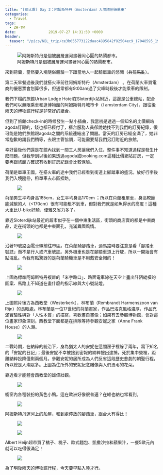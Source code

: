 ```yaml
---
title: "[荷比盧] Day 2：阿姆斯特丹（Amsterdam）入境隨俗騎單車"
categories:
  - Travel
tags:
  - ZH-TW
date:               2019-07-27 14:31:50 +0000
header:
  teaser: "/pics/NBL_trip/ce3b055773122daac4895842f82504ec9_17048595_190727_0027.jpg"
---
```


<figure style="width: 100%" class="align-center">
<img src="/pics/NBL_trip/ce3b055773122daac4895842f82504ec9_17048595_190727_0027.jpg" alt="阿姆斯特丹是個被層層運河畫著同心圓的熱鬧都市。">
<figcaption>阿姆斯特丹是個被層層運河畫著同心圓的熱鬧都市。</figcaption>
</figure>

來到荷蘭，當然要入境隨俗體驗一下跟當地人一起騎單車的悠閒（<s>兵荒馬亂</s>）。

第二天早餐過後我們就搭火車前往阿姆斯特丹（Amsterdam） 。在荷蘭火車買電商的優惠票會划算很多，但通常都有9:00am過了尖峰時段後才能乘車的限制。

我們下榻的旅館Urban Lodge Hotel在Sloterdijk站附近，這邊是公車總站，配合我們可以無限乘車和逛博物館的阿姆斯特丹城市卡（I amsterdam City），跟往後兩天的博物館行程是非常好的組合。

但到了旅館check-in的時候發生一點小插曲，我當初是透過一個知名的比價網站agoda訂房的，錢也都已經付了，櫃台服務人員卻說她找不到我們的訂房紀錄，很可能是她們旅館跟agoda之間的系統連結出了問題。當天的訂房已經全滿了，她非常抱歉的請我們稍等，去跟主管協調，可能需要幫我們另訂附近的旅館。

幸好最後他們還是在館內找到一間三人房讓我們入住，整件事不知道過程是發生什麼問題，但我學到以後如果透過agoda或booking.com這種比價網站訂房，一定要再跟旅館方確認有收到訂房紀錄會比較保險。



荷蘭是單車王國，在搭火車的途中我們已經看到街道上腳踏車的盛況。放好行李後我們入境隨俗，租單車去市區探路。

<figure style="width: 100%" class="align-center">
<img src="/pics/NBL_trip/ce3b055773122daac4895842f82504ec9_17048595_190727_0007.jpg">
</figure>


荷蘭男生平均身高185cm，女生平均身高170cm ；所以在荷蘭租單車，身高較節能減碳的人（<170cm）很有可能租不到車，但對我們就是如魚得水的高度！這種大車比U-bike好騎、優雅又省力多了。

靠近Sloterdijk站最近的超市似乎在一個中東生活區，街頭的商店賣的都是中東商品，走在街頭的也都是中東面孔，充滿異國風情。

<figure style="width: 100%" class="align-center">
<img src="/pics/NBL_trip/ce3b055773122daac4895842f82504ec9_17048595_190727_0008.jpg">
</figure>

沿著19號路面電車線前往市區。在荷蘭騎腳踏車，過馬路時要注意是看「腳踏車號誌」而不是行人或汽車號誌。另外機車也是在腳踏車道上行駛，所以一開始會有點混亂。令我有點驚訝的是荷蘭騎機車是不用戴安全帽的！

<figure style="width: 100%" class="align-center">
<img src="/pics/NBL_trip/IMG_3174.jpg">
</figure>

上圖為標準阿姆斯特丹複雜的「米字路口」、路面電車線在天空上畫出阡陌縱橫的圖案、馬路上不知道在畫什麼的指示線與大小號誌燈。

<figure style="width: 100%" class="align-center">
<img src="/pics/NBL_trip/ce3b055773122daac4895842f82504ec9_17048595_190727_0025.jpg">
</figure>

上圖照片後方為西教堂（Westerkerk），林布蘭（Rembrandt Harmenszoon van Rijn）的長眠處。林布蘭是一位17世紀的荷蘭畫家，作品巴洛克風格濃厚，作品充滿實驗性與對「人性本質」的描寫，喜歡畫自畫像；如果有去參觀博物館，會對這位畫家印象深刻。西教堂下面都是在排隊等待參觀安妮之家（Anne Frank House）的人潮。

<figure style="width: 80%" class="align-center">
<img src="/pics/NBL_trip/IMG_3193-1.jpg">
</figure>

二戰時期，在納粹的統治下，身為猶太人的安妮在這間房子裡躲了兩年，寫下知名的「安妮的日記」；最後安妮不幸被接到密報的納粹搜出逮捕，死於集中營裡，距離納粹投降僅剩兩個月。參觀安妮的居所成為人們反省這段歷史悲劇的朝聖行程，所以總是人潮眾多。上圖為住所外的安妮紀念雕像與人們憑弔的花朵。

靠近看才能體會西教堂的雄偉壯觀。

<figure style="width: 100%" class="align-center">
<img src="/pics/NBL_trip/ce3b055773122daac4895842f82504ec9_17048595_190727_0017.jpg">
</figure>

櫥窗內各種裝扮的黃色小鴨。這在歐洲好像很普遍？在維也納也常看到。
<figure style="width: 100%" class="align-center">
<img src="/pics/NBL_trip/ce3b055773122daac4895842f82504ec9_17048595_190727_0028.jpg">
</figure>



阿姆斯特丹運河上的船屋，和到處停放的腳踏車，跟台大有得比！
<figure style="width: 80%" class="align-center">
<img src="/pics/NBL_trip/ce3b055773122daac4895842f82504ec9_17048595_190727_0011.jpg">
</figure>
<figure style="width: 100%" class="align-center">
<img src="/pics/NBL_trip/IMG_3173.jpg">
</figure>

Albert Heijn超市買了橘子、桃子、歐式麵包、凱撒沙拉和蘋果汁，一餐5歐元內就可以吃得很滿足！
<figure style="width: 100%" class="align-center">
<img src="/pics/NBL_trip/IMG_3165.jpg">
</figure>


為了明後兩天的博物館行程，今天要早點入睡才行。
